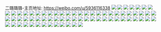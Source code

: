 二璐璐璐-主页地址: https://weibo.com/u/5936116338 
![](https://wx4.sinaimg.cn/mw2000/006tJl1Ugy1h9062vi1f1j329u352hdt.jpg) 
![](https://wx4.sinaimg.cn/mw2000/006tJl1Ugy1h905t1o34oj32c03404qs.jpg) 
![](https://wx4.sinaimg.cn/mw2000/006tJl1Ugy1h9072vqnuoj32c0340e82.jpg) 
![](https://wx4.sinaimg.cn/mw2000/006tJl1Ugy1h905reqhxtj321h2udnpf.jpg) 
![](https://wx4.sinaimg.cn/mw2000/006tJl1Ugy1h9072ube99j321s2uvx6p.jpg) 
![](https://wx4.sinaimg.cn/mw2000/006tJl1Ugy1h9072sayjdj32c0340kjo.jpg) 
![](https://wx4.sinaimg.cn/mw2000/006tJl1Ugy1h9073co7soj329e32j7wi.jpg) 
![](https://wx4.sinaimg.cn/mw2000/006tJl1Ugy1h8xv7rc6r0j30u016m469.jpg) 
![](https://wx4.sinaimg.cn/mw2000/006tJl1Uly1h8v82npt7sj30u014cdod.jpg) 
![](https://wx4.sinaimg.cn/mw2000/006tJl1Uly1h8v82knsupj30u01407cz.jpg) 
![](https://wx4.sinaimg.cn/mw2000/006tJl1Uly1h8d8x0nh9uj30wi1yctjo.jpg) 
![](https://wx4.sinaimg.cn/mw2000/006tJl1Uly1h8d8x0032sj30n01dsjth.jpg) 
![](https://wx4.sinaimg.cn/mw2000/006tJl1Uly1h8d8z59hi5j30v41rj0x4.jpg) 
![](https://wx4.sinaimg.cn/mw2000/006tJl1Uly1h88kh1zy9ej30wi0jj40n.jpg) 
![](https://wx4.sinaimg.cn/mw2000/006tJl1Uly1h7pebms6e0j327c31ahdu.jpg) 
![](https://wx4.sinaimg.cn/mw2000/006tJl1Uly1h7pebrlenwj31491ioh47.jpg) 
![](https://wx4.sinaimg.cn/mw2000/006tJl1Uly1h7pebtpn3mj31sc2dsu0x.jpg) 
![](https://wx4.sinaimg.cn/mw2000/006tJl1Uly1h7pebr9rrcj31q52bse81.jpg) 
![](https://wx4.sinaimg.cn/mw2000/006tJl1Uly1h7pebs0bw3j31rw2dn4qp.jpg) 
![](https://wx4.sinaimg.cn/mw2000/006tJl1Uly1h7nscxi4lwj30uf14kqa6.jpg) 
![](https://wx4.sinaimg.cn/mw2000/006tJl1Uly1h71titshe5j32c03401kx.jpg) 
![](https://wx4.sinaimg.cn/mw2000/006tJl1Uly1h71tk0flyfj30wi1764br.jpg) 
![](https://wx4.sinaimg.cn/mw2000/006tJl1Uly1h71tkank0oj30fj0komzg.jpg) 
![](https://wx4.sinaimg.cn/mw2000/006tJl1Uly1h6wxsgtjv8j30wi0rbgnk.jpg) 
![](https://wx4.sinaimg.cn/mw2000/006tJl1Uly1h6wxsh355dj30wi1gb75j.jpg) 
![](https://wx4.sinaimg.cn/mw2000/006tJl1Uly1h6tgjppplij30u014ugo1.jpg) 
![](https://wx4.sinaimg.cn/mw2000/006tJl1Uly1h61yx0oz01j30x421yai7.jpg) 
![](https://wx4.sinaimg.cn/mw2000/006tJl1Uly1h5zmlihhdij31kw16o4qp.jpg) 
![](https://wx4.sinaimg.cn/mw2000/006tJl1Uly1h5nn68dvivj32b233ze84.jpg) 
![](https://wx4.sinaimg.cn/mw2000/006tJl1Uly1h58or4assej33402eie82.jpg) 
![](https://wx4.sinaimg.cn/mw2000/006tJl1Uly1h58or6kb0kj31sc2dskjm.jpg) 
![](https://wx4.sinaimg.cn/mw2000/006tJl1Uly1h57dnytxhvj32c0340kjm.jpg) 
![](https://wx4.sinaimg.cn/mw2000/006tJl1Uly1h4hh3jaum2j32c035fkjn.jpg) 
![](https://wx4.sinaimg.cn/mw2000/006tJl1Uly1h4di79olp2j30wi0er0u5.jpg) 
![](https://wx4.sinaimg.cn/mw2000/006tJl1Uly1h4di79x0dzj30wi0np76k.jpg) 
![](https://wx4.sinaimg.cn/mw2000/006tJl1Uly1h4di7a73evj30wi0xx41d.jpg) 
![](https://wx4.sinaimg.cn/mw2000/006tJl1Uly1h3ve85pl5pj323b2see82.jpg) 
![](https://wx4.sinaimg.cn/mw2000/006tJl1Uly1h3ve7x18dwj32c034gnpf.jpg) 
![](https://wx4.sinaimg.cn/mw2000/006tJl1Uly1h3kex593tsj316g1jeqli.jpg) 
![](https://wx4.sinaimg.cn/mw2000/006tJl1Uly1h3jplysb60j30wi0o9tfp.jpg) 
![](https://wx4.sinaimg.cn/mw2000/006tJl1Uly1h3cusl44k1j326b33te83.jpg) 
![](https://wx4.sinaimg.cn/mw2000/006tJl1Uly1h2wie0vtfjj312y0u0dmu.jpg) 
![](https://wx4.sinaimg.cn/mw2000/006tJl1Uly1h2wie3a278j312o0u0tg1.jpg) 
![](https://wx4.sinaimg.cn/mw2000/006tJl1Uly1h2wie17ubtj30u01407dd.jpg) 
![](https://wx4.sinaimg.cn/mw2000/006tJl1Uly1h2wie29sdkj30u0141gtl.jpg) 
![](https://wx4.sinaimg.cn/mw2000/006tJl1Uly1h2wie0cp9yj30zy0u0n3f.jpg) 
![](https://wx4.sinaimg.cn/mw2000/006tJl1Uly1h2tqq4qujfj32472wix6p.jpg) 
![](https://wx4.sinaimg.cn/mw2000/006tJl1Uly1h2m1jmjo4lj327t32yqv6.jpg) 
![](https://wx4.sinaimg.cn/mw2000/006tJl1Uly1h2m1jlcs8nj329331uqv6.jpg) 
![](https://wx4.sinaimg.cn/mw2000/006tJl1Uly1h2hmnc77zlj30u01407bz.jpg) 
![](https://wx4.sinaimg.cn/mw2000/006tJl1Uly1h2gdghuyu8j31r02c0qv5.jpg) 
![](https://wx4.sinaimg.cn/mw2000/006tJl1Uly1h2gdgj5hk5j32c0340b2b.jpg) 
![](https://wx4.sinaimg.cn/mw2000/006tJl1Uly1h2f4sxetjzj31400u010i.jpg) 
![](https://wx4.sinaimg.cn/mw2000/006tJl1Uly1h270r6aywxj32bz33inpf.jpg) 
![](https://wx4.sinaimg.cn/mw2000/006tJl1Uly1h25luhe80ij327h34ex6q.jpg) 
![](https://wx4.sinaimg.cn/mw2000/006tJl1Uly1h1z3ct0lbaj32c03407wh.jpg) 
![](https://wx4.sinaimg.cn/mw2000/006tJl1Uly1h1z3cua9b0j31mp26a1kx.jpg) 
![](https://wx4.sinaimg.cn/mw2000/006tJl1Uly1h1z3cwbehwj32a033eqv5.jpg) 
![](https://wx4.sinaimg.cn/mw2000/006tJl1Uly1h1s68kwljuj30wi1yc7wh.jpg) 
![](https://wx4.sinaimg.cn/mw2000/006tJl1Uly1h1qlmd8zpcj31v82j9u0x.jpg) 
![](https://wx4.sinaimg.cn/mw2000/006tJl1Uly1h1qlmcbq47j32by2uxe81.jpg) 
![](https://wx4.sinaimg.cn/mw2000/006tJl1Uly1h1qlnciyadj329i33n4qq.jpg) 
![](https://wx4.sinaimg.cn/mw2000/006tJl1Uly1h1nkddo3udj30sg1l043l.jpg) 
![](https://wx4.sinaimg.cn/mw2000/006tJl1Uly1h1k2yn5e2ij32c03404qr.jpg) 
![](https://wx4.sinaimg.cn/mw2000/006tJl1Uly1h1jd426y1ij32c0351e82.jpg) 
![](https://wx4.sinaimg.cn/mw2000/006tJl1Uly1h1jd410lcmj325w2xyx6p.jpg) 
![](https://wx4.sinaimg.cn/mw2000/006tJl1Uly1h1hqvj5o7pj33402c0e83.jpg) 
![](https://wx4.sinaimg.cn/mw2000/006tJl1Uly1h1axy3a2qwj32762xkqv6.jpg) 
![](https://wx4.sinaimg.cn/mw2000/006tJl1Uly1gsjz6fjf0yj31400u0tde.jpg) 
![](https://wx4.sinaimg.cn/mw2000/006tJl1Uly1gsg6wewr92j30u014010n.jpg) 
